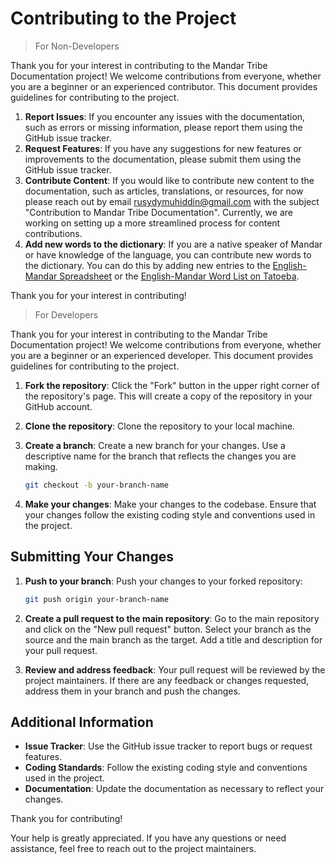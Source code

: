 # Contributing to the Project

> For Non-Developers

Thank you for your interest in contributing to the Mandar Tribe Documentation project! We welcome contributions from everyone, whether you are a beginner or an experienced contributor. This document provides guidelines for contributing to the project.

1. **Report Issues**: If you encounter any issues with the documentation, such as errors or missing information, please report them using the GitHub issue tracker.
2. **Request Features**: If you have any suggestions for new features or improvements to the documentation, please submit them using the GitHub issue tracker.
3. **Contribute Content**: If you would like to contribute new content to the documentation, such as articles, translations, or resources, for now please reach out by email <rusydymuhiddin@gmail.com> with the subject "Contribution to Mandar Tribe Documentation". Currently, we are working on setting up a more streamlined process for content contributions.
4. **Add new words to the dictionary**: If you are a native speaker of Mandar or have knowledge of the language, you can contribute new words to the dictionary. You can do this by adding new entries to the [English-Mandar Spreadsheet](https://docs.google.com/spreadsheets/d/1cyGeEG5vttdXjkatbsh3Nk-HyAiGzODtAegI3-PG7l8/edit?usp=sharing) or the [English-Mandar Word List on Tatoeba](https://tatoeba.org/en/sentences_lists/show/173571).

Thank you for your interest in contributing!

> For Developers

Thank you for your interest in contributing to the Mandar Tribe Documentation project! We welcome contributions from everyone, whether you are a beginner or an experienced developer. This document provides guidelines for contributing to the project.

1. **Fork the repository**: Click the "Fork" button in the upper right corner of the repository's page. This will create a copy of the repository in your GitHub account.

2. **Clone the repository**: Clone the repository to your local machine.
3. **Create a branch**: Create a new branch for your changes. Use a descriptive name for the branch that reflects the changes you are making.

    ```bash
    git checkout -b your-branch-name
    ```

4. **Make your changes**: Make your changes to the codebase. Ensure that your changes follow the existing coding style and conventions used in the project.

## Submitting Your Changes

1. **Push to your branch**: Push your changes to your forked repository:

    ```bash
    git push origin your-branch-name
    ```

2. **Create a pull request to the main repository**: Go to the main repository and click on the "New pull request" button. Select your branch as the source and the main branch as the target. Add a title and description for your pull request.

3. **Review and address feedback**: Your pull request will be reviewed by the project maintainers. If there are any feedback or changes requested, address them in your branch and push the changes.

## Additional Information

- **Issue Tracker**: Use the GitHub issue tracker to report bugs or request features.
- **Coding Standards**: Follow the existing coding style and conventions used in the project.
- **Documentation**: Update the documentation as necessary to reflect your changes.

Thank you for contributing!

Your help is greatly appreciated. If you have any questions or need assistance, feel free to reach out to the project maintainers.
